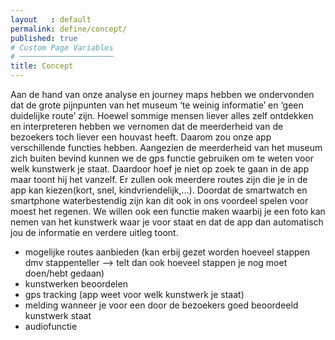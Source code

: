 ```yaml
---
layout   : default
permalink: define/concept/
published: true
# Custom Page Variables
# ─────────────────────
title: Concept
---
```

Aan de hand van onze analyse en journey maps hebben we ondervonden dat de grote pijnpunten van het museum ‘te weinig informatie’ en ‘geen duidelijke route’ zijn. Hoewel sommige mensen liever alles zelf ontdekken en interpreteren hebben we vernomen dat de meerderheid van de bezoekers toch liever een houvast heeft.
Daarom zou onze app verschillende functies hebben.
Aangezien de meerderheid van het museum zich buiten bevind kunnen we de gps functie gebruiken om te weten voor welk kunstwerk je staat. Daardoor hoef je niet op zoek te gaan in de app maar toont hij het vanzelf. Er zullen ook meerdere routes zijn die je in de app kan kiezen(kort, snel, kindvriendelijk,…).
Doordat de smartwatch en smartphone waterbestendig zijn kan dit ook in ons voordeel spelen voor moest het regenen.
We willen ook een functie maken waarbij je een foto kan nemen van het kunstwerk waar je voor staat en dat de app dan automatisch jou de informatie en verdere uitleg toont.

- mogelijke routes aanbieden (kan erbij gezet worden hoeveel stappen dmv stappenteller —> telt dan ook hoeveel stappen je nog moet doen/hebt gedaan)
- kunstwerken beoordelen 
- gps tracking (app weet voor welk kunstwerk je staat)
- melding wanneer je voor een door de bezoekers goed beoordeeld kunstwerk staat 
- audiofunctie